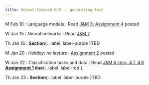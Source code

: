 ```yaml
---
title: Output-focused NLP -- generating text
---
```


M Feb 10
: Language models
  : Read  [J&M 3](https://web.stanford.edu/~jurafsky/slp3/3.pdf); [Assignment 4](..assets/docs/A4.pdf) posted

W Jan 15
: Neural networks
  : Read [J&M 7](https://web.stanford.edu/~jurafsky/slp3/7.pdf)

Th Jan 16
: **Section**{: .label .label-purple }TBD

M Jan 20
: *Holiday; no lecture*
  : [Assignment 2](../assets/docs/A2.pdf) posted

W Jan 22
: Classification tasks and data
  : Read [J&M 4 intro, 4.7, 4.8](https://web.stanford.edu/~jurafsky/slp3/4.pdf) **[Assignment 1](../assets/docs/A1.pdf) due**{: .label .label-red }

Th Jan 23
: **Section**{: .label .label-purple }TBD

